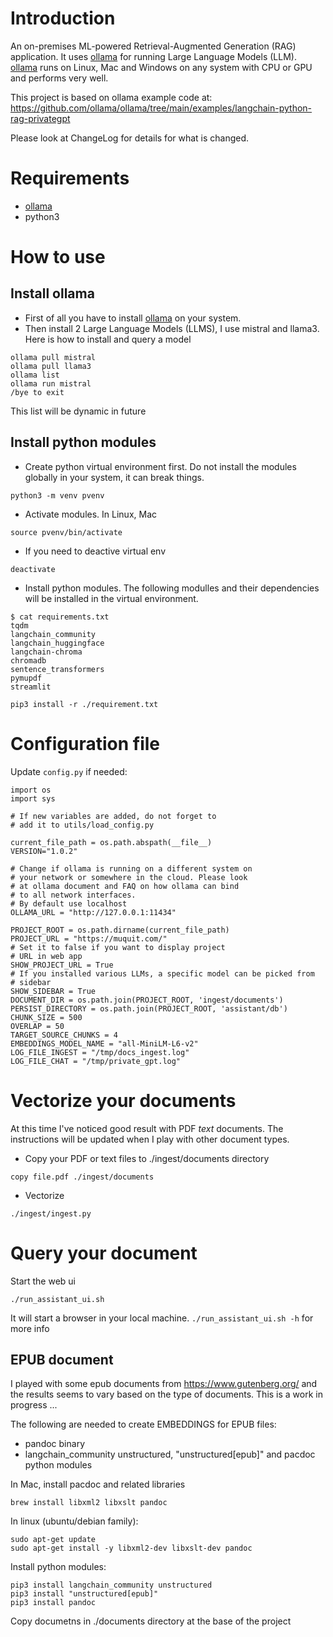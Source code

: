 # Introduction

An on-premises ML-powered Retrieval-Augmented Generation (RAG) application. It uses [ollama](https://ollama.com) for running Large Language Models (LLM). [ollama](https://ollama.com) runs on Linux, Mac and Windows on any system with CPU or GPU and performs very well.

This project is based on ollama example code at:
https://github.com/ollama/ollama/tree/main/examples/langchain-python-rag-privategpt

Please look at ChangeLog for details for what is changed.

# Requirements

- [ollama](https://ollama.com)
- python3

# How to use

## Install ollama

- First of all you have to install [ollama](https://ollama.com) on your system.
- Then install 2 Large Language Models (LLMS), I use mistral and llama3. Here is how to install and query a model

```
ollama pull mistral
ollama pull llama3
ollama list
ollama run mistral
/bye to exit
```

This list will be dynamic in future

## Install python modules

- Create python virtual environment first. Do not install the modules globally in your system, it can break things.

```
python3 -m venv pvenv
```

- Activate modules. In Linux, Mac

```
source pvenv/bin/activate
```

- If you need to deactive virtual env

```
deactivate
```

- Install python modules. The following modulles and their dependencies will be installed in the virtual environment.

```
$ cat requirements.txt
tqdm
langchain_community
langchain_huggingface
langchain-chroma
chromadb
sentence_transformers
pymupdf
streamlit
```

```
pip3 install -r ./requirement.txt
```

# Configuration file

Update `config.py` if needed:

```
import os
import sys

# If new variables are added, do not forget to
# add it to utils/load_config.py

current_file_path = os.path.abspath(__file__)
VERSION="1.0.2"

# Change if ollama is running on a different system on
# your network or somewhere in the cloud. Please look
# at ollama document and FAQ on how ollama can bind
# to all network interfaces.
# By default use localhost
OLLAMA_URL = "http://127.0.0.1:11434"

PROJECT_ROOT = os.path.dirname(current_file_path)
PROJECT_URL = "https://muquit.com/"
# Set it to false if you want to display project
# URL in web app
SHOW_PROJECT_URL = True
# If you installed various LLMs, a specific model can be picked from
# sidebar
SHOW_SIDEBAR = True
DOCUMENT_DIR = os.path.join(PROJECT_ROOT, 'ingest/documents')
PERSIST_DIRECTORY = os.path.join(PROJECT_ROOT, 'assistant/db')
CHUNK_SIZE = 500
OVERLAP = 50
TARGET_SOURCE_CHUNKS = 4
EMBEDDINGS_MODEL_NAME = "all-MiniLM-L6-v2"
LOG_FILE_INGEST = "/tmp/docs_ingest.log"
LOG_FILE_CHAT = "/tmp/private_gpt.log"
```

# Vectorize your documents

At this time I've noticed good result with PDF _text_ documents. The instructions will be updated when I play with other document types.

- Copy your PDF or text files to ./ingest/documents directory

```
copy file.pdf ./ingest/documents
```

- Vectorize

```
./ingest/ingest.py
```

# Query your document

Start the web ui

```
./run_assistant_ui.sh
```

It will start a browser in your local machine. `./run_assistant_ui.sh -h` for more info

## EPUB document

I played with some epub documents from https://www.gutenberg.org/ and the results seems to vary based
on the type of documents. This is a work in progress ...

The following are needed to create EMBEDDINGS for EPUB files:

- pandoc binary
- langchain_community unstructured, "unstructured[epub]" and pacdoc python
  modules

In Mac, install pacdoc and related libraries

```
brew install libxml2 libxslt pandoc
```

In linux (ubuntu/debian family):

```
sudo apt-get update
sudo apt-get install -y libxml2-dev libxslt-dev pandoc
```

Install python modules:

```
pip3 install langchain_community unstructured
pip3 install "unstructured[epub]"
pip3 install pandoc
```

Copy documetns in ./documents directory at the base of the project
